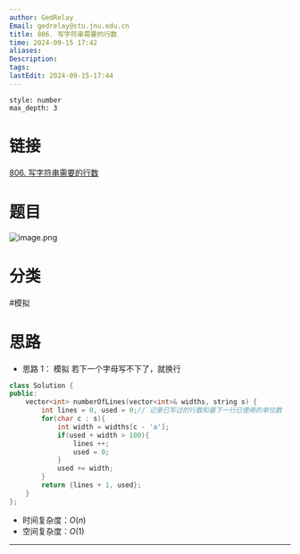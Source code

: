 ```yaml
---
author: GedRelay
Email: gedrelay@stu.jnu.edu.cn
title: 806. 写字符串需要的行数
time: 2024-09-15 17:42
aliases: 
Description: 
tags: 
lastEdit: 2024-09-15-17:44
---
```


```toc
style: number
max_depth: 3
```

# 链接
[806. 写字符串需要的行数](https://leetcode.cn/problems/number-of-lines-to-write-string/) 

# 题目
![image.png](https://ged-pic-bed.oss-cn-guangzhou.aliyuncs.com/img/202409151743065.png)


# 分类
#模拟 

# 思路
- 思路 1：
模拟
若下一个字母写不下了，就换行


```cpp
class Solution {
public:
    vector<int> numberOfLines(vector<int>& widths, string s) {
        int lines = 0, used = 0;// 记录已写过的行数和最下一行已使用的单位数
        for(char c : s){
            int width = widths[c - 'a'];
            if(used + width > 100){
                lines ++;
                used = 0;
            }
            used += width;
        }
        return {lines + 1, used};
    }
};
```


- 时间复杂度：${O\left( n \right)  }$ 
- 空间复杂度：${O\left( 1 \right)  }$ 


---

